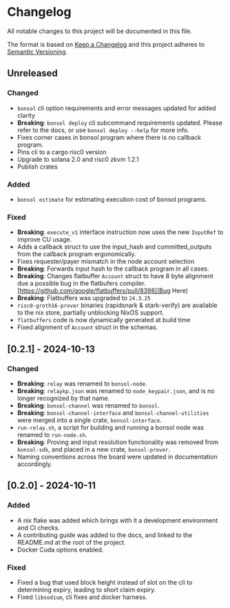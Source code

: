 # Changelog
All notable changes to this project will be documented in this file.

The format is based on [Keep a Changelog](http://keepachangelog.com/en/1.0.0/)
and this project adheres to [Semantic Versioning](http://semver.org/spec/v2.0.0.html).

## Unreleased

### Changed
* `bonsol` cli option requirements and error messages updated for added clarity
* **Breaking**: `bonsol deploy` cli subcommand requirements updated. Please refer to the docs, or use `bonsol deploy --help` for more info.
* Fixes corner cases in bonsol program where there is no callback program.
* Pins cli to a cargo risc0 version
* Upgrade to solana 2.0 and risc0 zkvm 1.2.1
* Publish crates

### Added
* `bonsol estimate` for estimating execution cost of bonsol programs.

### Fixed
* **Breaking**: `execute_v1` interface instruction now uses the new `InputRef` to improve CU usage.
* Adds a callback struct to use the input_hash and committed_outputs from the callback program ergonomically.
* Fixes requester/payer mismatch in the node account selection
* **Breaking**: Forwards input hash to the callback program in all cases.
* **Breaking**: Changes flatbuffer `Account` struct to have 8 byte alignment due a possible bug in the flatbufers compiler. [https://github.com/google/flatbuffers/pull/8398](Bug Here)
* **Breaking**: Flatbuffers was upgraded to `24.3.25`
* `risc0-groth16-prover` binaries (rapidsnark & stark-verify) are available to the nix store, partially unblocking NixOS support.
* `flatbuffers` code is now dynamically generated at build time
* Fixed alignment of `Account` struct in the schemas.

## [0.2.1] - 2024-10-13

### Changed
* **Breaking**: `relay` was renamed to `bonsol-node`.
* **Breaking**: `relaykp.json` was renamed to `node_keypair.json`, and is no longer recognized by that name.
* **Breaking**: `bonsol-channel` was renamed to `bonsol`.
* **Breaking**: `bonsol-channel-interface` and `bonsol-channel-utilities` were merged into a single crate, `bonsol-interface`.
* `run-relay.sh`, a script for building and running a bonsol node was renamed to `run-node.sh`.
* **Breaking**: Proving and input resolution functionality was removed from `bonsol-sdk`, and placed in a new crate, `bonsol-prover`.
* Naming conventions across the board were updated in documentation accordingly.

## [0.2.0] - 2024-10-11

### Added
* A nix flake was added which brings with it a development environment and CI checks.
* A contributing guide was added to the docs, and linked to the README.md at the root of the project.
* Docker Cuda options enabled.

### Fixed
* Fixed a bug that used block height instead of slot on the cli to determining expiry, leading to short claim expiry.
* Fixed `libsodium`, cli fixes and docker harness.
